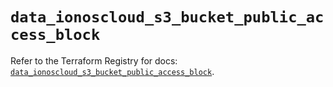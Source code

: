 # `data_ionoscloud_s3_bucket_public_access_block`

Refer to the Terraform Registry for docs: [`data_ionoscloud_s3_bucket_public_access_block`](https://registry.terraform.io/providers/ionos-cloud/ionoscloud/6.5.1/docs/data-sources/s3_bucket_public_access_block).
